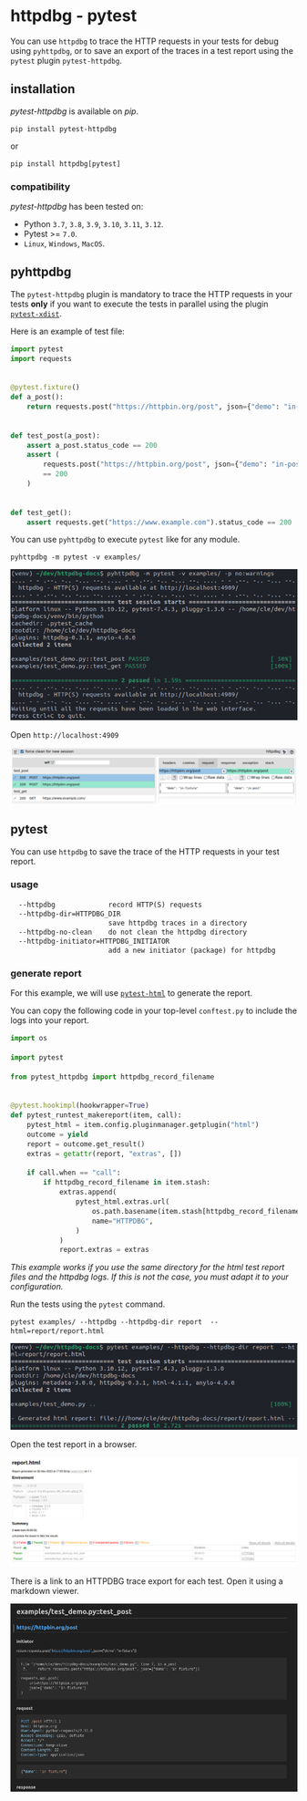 # httpdbg - pytest

You can use `httpdbg` to trace the HTTP requests in your tests for debug using `pyhttpdbg`, or to save an export of the traces in a test report using the `pytest` plugin `pytest-httpdbg`.

## installation

_pytest-httpdbg_ is available on _pip_.

```console
pip install pytest-httpdbg
```

or

```console
pip install httpdbg[pytest]
```

### compatibility

_pytest-httpdbg_ has been tested on:

 * Python `3.7`, `3.8`, `3.9`, `3.10`, `3.11`, `3.12`.
 * Pytest >= `7.0`.
 * `Linux`, `Windows`, `MacOS`.


## pyhttpdbg

The `pytest-httpdbg` plugin is mandatory to trace the HTTP requests in your tests **only** if you want to execute the tests in parallel using the plugin [`pytest-xdist`](https://pypi.org/project/pytest-xdist/).

Here is an example of test file:

```python
import pytest
import requests


@pytest.fixture()
def a_post():
    return requests.post("https://httpbin.org/post", json={"demo": "in-fixture"})


def test_post(a_post):
    assert a_post.status_code == 200
    assert (
        requests.post("https://httpbin.org/post", json={"demo": "in-post"}).status_code
        == 200
    )


def test_get():
    assert requests.get("https://www.example.com").status_code == 200
```

You can use `pyhttpdbg` to execute `pytest` like for any module.

```console
pyhttpdbg -m pytest -v examples/
```

![pyhttpdbg console](img/pytest-1.png)

Open `http://localhost:4909`

![httpdbg web interface](img/pytest-2.png)

## pytest

You can use `httpdbg` to save the trace of the HTTP requests in your test report.

### usage

```console
  --httpdbg             record HTTP(S) requests
  --httpdbg-dir=HTTPDBG_DIR
                        save httpdbg traces in a directory
  --httpdbg-no-clean    do not clean the httpdbg directory
  --httpdbg-initiator=HTTPDBG_INITIATOR
                        add a new initiator (package) for httpdbg
```

### generate report

For this example, we will use [`pytest-html`](https://pypi.org/project/pytest-html/) to generate the report.


You can copy the following code in your top-level `conftest.py` to include the logs into your report.

```python
import os

import pytest

from pytest_httpdbg import httpdbg_record_filename


@pytest.hookimpl(hookwrapper=True)
def pytest_runtest_makereport(item, call):
    pytest_html = item.config.pluginmanager.getplugin("html")
    outcome = yield
    report = outcome.get_result()
    extras = getattr(report, "extras", [])

    if call.when == "call":
        if httpdbg_record_filename in item.stash:
            extras.append(
                pytest_html.extras.url(
                    os.path.basename(item.stash[httpdbg_record_filename]),
                    name="HTTPDBG",
                )
            )
            report.extras = extras
```

_This example works if you use the same directory for the html test report files and the httpdbg logs. If this is not the case, you must adapt it to your configuration._

Run the tests using the `pytest` command.

```console
pytest examples/ --httpdbg --httpdbg-dir report  --html=report/report.html
```

![pytest console](img/pytest-report-1.png)

Open the test report in a browser.

![pytest-html](img/pytest-report-2.png)

There is a link to an HTTPDBG trace export for each test. Open it using a markdown viewer.

![httpdbg markdown export](img/pytest-report-3.png)

